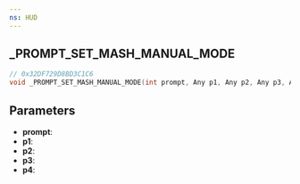 ```yaml
---
ns: HUD
---
```

## _PROMPT_SET_MASH_MANUAL_MODE

```c
// 0x32DF729D8BD3C1C6
void _PROMPT_SET_MASH_MANUAL_MODE(int prompt, Any p1, Any p2, Any p3, Any p4);
```

## Parameters
* **prompt**:
* **p1**:
* **p2**:
* **p3**:
* **p4**:
